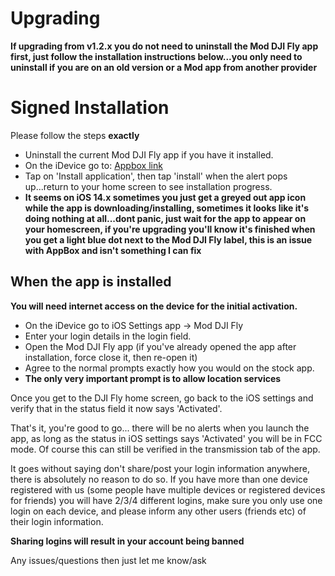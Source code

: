 # Upgrading

**If upgrading from v1.2.x you do not need to uninstall the Mod DJI Fly app first, just follow the installation instructions below...you only need to uninstall if you are on an old version or a Mod app from another provider**

# Signed Installation
Please follow the steps **exactly**

* Uninstall the current Mod DJI Fly app if you have it installed.
* On the iDevice go to: [Appbox link](https://tiny.app.link/sVckvnYPnbb)
* Tap on 'Install application', then tap 'install' when the alert pops up...return 	to your home screen to see installation progress.
* **It seems on iOS 14.x sometimes you just get a greyed out app icon while the app is downloading/installing, sometimes it looks like it's doing nothing at all...dont panic, just wait for the app to appear on your homescreen, if you're upgrading you'll know it's finished when you get a light blue dot next to the Mod DJI Fly label, this is an issue with AppBox and isn't something I can fix**

## When the app is installed

**You will need internet access on the device for the initial activation.**

* On the iDevice go to iOS Settings app -> Mod DJI Fly
* Enter your login details in the login field.
* Open the Mod DJI Fly app (if you've already opened the app after installation, force close it, then re-open it)
* Agree to the normal prompts exactly how you would on the stock app.
* **The only very important prompt is to allow location services**

Once you get to the DJI Fly home screen, go back to the iOS settings and verify that in the status field it now says 'Activated'.

That's it, you're good to go... there will be no alerts when you launch the app, as long as the status in iOS settings says 'Activated' you will be in FCC mode. Of course this can still be verified in the transmission tab of the app.

It goes without saying don't share/post your login information anywhere, there is absolutely no reason to do so.
If you have more than one device registered with us (some people have multiple devices or registered devices for friends) you will have 2/3/4 different logins, make sure you only use one login on each device, and please inform any other users (friends etc) of their login information.

**Sharing logins will result in your account being banned**

Any issues/questions then just let me know/ask

